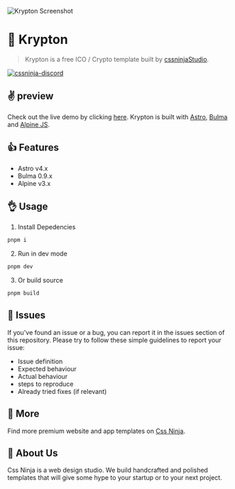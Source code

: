 ![Krypton Screenshot](https://media.cssninja.io/products/krypton/product.png "Krypton")

# 👋 Krypton

> Krypton is a free ICO / Crypto template built by [cssninjaStudio](https://cssninja.io).

[![cssninja-discord](https://img.shields.io/discord/785473098069311510?label=join%20us%20on%20discord&color=6944EC)](https://go.cssninja.io/discord)

## ✌️ preview

Check out the live demo by clicking [here](https://krypton.cssninja.io). 
Krypton is built with [Astro](https://astro.build), [Bulma](https://bulma.io) and [Alpine JS](https://github.com/alpinejs/alpine).

## 👍 Features

* Astro v4.x
* Bulma 0.9.x
* Alpine v3.x

## 👌 Usage

1. Install Depedencies

```sh
pnpm i
```

2. Run in dev mode

```sh
pnpm dev
```

3. Or build source

```sh
pnpm build
```

## 🍔 Issues

If you've found an issue or a bug, you can report it in the issues section of this repository. Please try to follow these simple guidelines to report your issue:

* Issue definition
* Expected behaviour
* Actual behaviour
* steps to reproduce
* Already tried fixes (if relevant)

## 🎉 More

Find more premium website and app templates on [Css Ninja](https://cssninja.io/).

## 🚀 About Us

Css Ninja is a web design studio. We build handcrafted and polished templates that will give some hype to your startup or to your next project.
